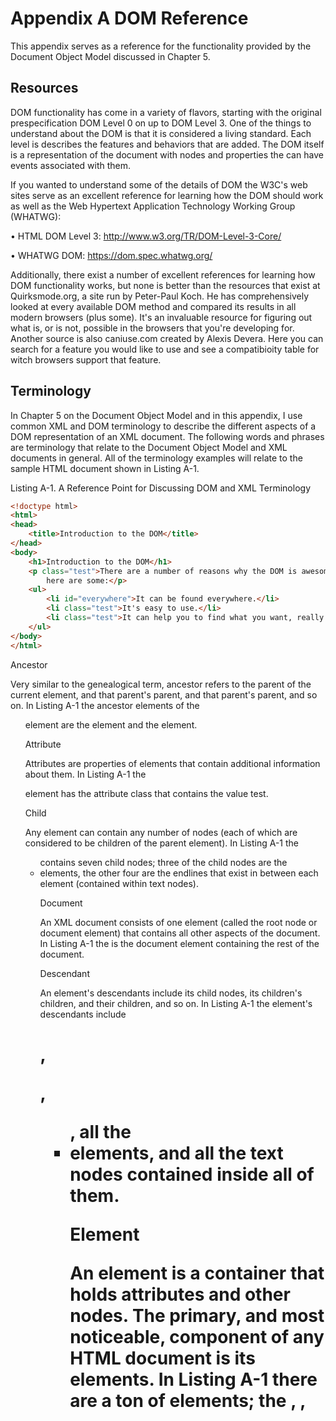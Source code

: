 # Appendix A DOM Reference

This appendix serves as a reference for the functionality provided by the Document Object Model discussed in Chapter 5.

## Resources

DOM functionality has come in a variety of flavors, starting with the original prespecification DOM Level 0 on up to DOM Level 3. One of the things to understand about the DOM is that it is considered a living standard. Each level is describes the features and behaviors that are added. The DOM itself is a representation of the document with nodes and properties the can have events associated with them.

If you wanted to understand some of the details of DOM the W3C's web sites serve as an excellent reference for learning how the DOM should work as well as the Web Hypertext Application Technology Working Group (WHATWG):

• HTML DOM Level 3: http://www.w3.org/TR/DOM-Level-3-Core/

• WHATWG DOM: https://dom.spec.whatwg.org/

Additionally, there exist a number of excellent references for learning how DOM functionality works, but none is better than the resources that exist at Quirksmode.org, a site run by Peter-Paul Koch. He has comprehensively looked at every available DOM method and compared its results in all modern browsers (plus some). It's an invaluable resource for figuring out what is, or is not, possible in the browsers that you're developing for. Another source is also caniuse.com created by Alexis Devera. Here you can search for a feature you would like to use and see a compatibioity table for witch browsers support that feature.

## Terminology

In Chapter 5 on the Document Object Model and in this appendix, I use common XML and DOM terminology to describe the different aspects of a DOM representation of an XML document. The following words and phrases are terminology that relate to the Document Object Model and XML documents in general. All of the terminology examples will relate to the sample HTML document shown in Listing A-1.

Listing A-1. A Reference Point for Discussing DOM and XML Terminology

```html
<!doctype html>
<html>
<head>
    <title>Introduction to the DOM</title>
</head>
<body>
    <h1>Introduction to the DOM</h1>
    <p class="test">There are a number of reasons why the DOM is awesome,
        here are some:</p>
    <ul>
        <li id="everywhere">It can be found everywhere.</li>
        <li class="test">It's easy to use.</li>
        <li class="test">It can help you to find what you want, really quickly.</li>
    </ul>
</body>
</html>
```

Ancestor

Very similar to the genealogical term, ancestor refers to the parent of the current element, and that parent's parent, and that parent's parent, and so on. In Listing A-1 the ancestor elements of the <ul> element are the<body> element and the <html> element.

Attribute

Attributes are properties of elements that contain additional information about them. In Listing A-1 the <p> element has the attribute class that contains the value test.

Child

Any element can contain any number of nodes (each of which are considered to be children of the parent element). In Listing A-1 the <ul> contains seven child nodes; three of the child nodes are the <li> elements, the other four are the endlines that exist in between each element (contained within text nodes).

Document

An XML document consists of one element (called the root node or document element) that contains all other aspects of the document. In Listing A-1 the <html> is the document element containing the rest of the document.

Descendant

An element's descendants include its child nodes, its children's children, and their children, and so on. In Listing A-1 the <body> element's descendants include <h1>, <p>, <ul>, all the <li> elements, and all the text nodes contained inside all of them.

Element

An element is a container that holds attributes and other nodes. The primary, and most noticeable, component of any HTML document is its elements. In Listing A-1 there are a ton of elements; the <html>, <head>, <title>, <body>, <h1>, <p>, <ul>, and <li> tags all represent elements.

Node

A node is the common unit within a DOM representation. Elements, attributes, comments, documents, and text nodes are all nodes and therefore have typical node properties (for example, nodeType, nodeName, and nodeValue exist in every node).

Parent

Parent is the term used to refer to the element that contains the current node. All nodes have a parent, except for the root node. In Listing A-1 the parent of the <p> element is the <body> element.

Sibling

A sibling node is a child of the same parent node. Generally this term is used in the context of previousSibling and nextSibling, two attributes found on all DOM nodes. In Listing A-1 the siblings of the<p> element are the <h1> and <ul> elements (along with a couple white space–filled text nodes).

Text Node

A text node is a special node that contains only text; this includes visible text and all forms of white space. So when you're seeing text inside of an element (for example, <b>hello world!</b>), there is actually a separate text node inside of the <b> element that contains the “hello world!” text. In Listing A-1, the text “It's easy to use” inside of the second <li> element is contained within a text node.

## Global Variables

Global variables exist within the global scope of your code, but they exist to help you work with common DOM operations.

document

This variable contains the active HTML DOM document, which is viewed in the browser. However, just because this variable exists and has a value, doesn't mean that its contents have been fully loaded and parsed. See Chapter 5 for more information on waiting for the DOM to load. Listing A-2 shows some examples of using the document variable that holds a representation of the HTML DOM to access document elements.

Listing A-2. Using the Document Variable to Access Document Elements

```js
// Locate the element with the ID of 'body'
document.getElementById("body")

// Locate all the elements with the tag name of <div>.
document.getElementsByTagName("div")
```

HTMLElement

This variable is the superclass object for all HTML DOM elements. Extending the prototype of this element extends all HTML DOM elements. This superclass is available by default in Mozilla-based browsers and Opera. It's possible to add it to Internet Explorer and Safari. Listing A-3 shows an example of binding new functions to a global HTML element superclass. Attaching a hasClass function provides the ability to see whether an element has a specific class.

Listing A-3. Binding New Functions to a Global HTML Element SuperClass

```js
// Add a new method to all HTML DOM Elements
// that can be used to see if an Element has a specific class, or not.
HTMLElement.prototype.hasClass = function( class ) {
    return new RegExp("(^|\\s)" + class + "(\\s|$)").test( this.className );
};
```

## DOM Navigation

The following properties are a part of all DOM elements and can be used to traverse DOM documents.

body

This property of the global HTML DOM document (the document variable) points directly to the HTML<body> element (of which there should only be the one). This particular property is one that has been carried over from the days of DOM 0 JavaScript. Listing A-4 shows some examples of accessing the <body>element from the HTML DOM document.

Listing A-4. Accessing the <body> Element Inside of an HTML DOM Document

```js
// Change the margins of the <body>
document.body.style.margin = "0px";

// document.body is equivalent to:
document.getElementsByTagName("body")[0]
```

childNodes

This is a property of all DOM elements, containing an array of all child nodes (this includes elements, text nodes, comments, etc.). This property is read-only. Listing A-5 shows how you would use the childNodes property to add a style to all child elements of a parent element.

Listing A-5. Adding a Red Border Around Child Elements of the <body> Element Using the childNodes Property

```js
// Add a border to all child elements of <body>
var c = document.body.childNodes;
for ( var i = 0; i < c.length; i++ ) {
    // Make sure that the Node is an Element
    if ( c[i].nodeType == 1 )
        c[i].style.border = "1px solid red";
}
```

documentElement

This is a property of all DOM nodes acting as a reference to the root element of the document (in the case of HTML documents, this will always point to the <html> element). Listing A-6 shows an example of using the documentElement to find a DOM element.

Listing A-6. Example of Locating the Root Document Element From Any DOM Node

```js
// Find the documentElement, to find an Element by ID
someRandomNode.documentElement.getElementById("body")
```

firstChild

This is a property of all DOM elements, pointing to the first child node of that element. If the element has no child nodes, firstChild will be equal to null. Listing A-7 shows an example of using the firstChild property to remove all child nodes from an element.

Listing A-7. Removing All Child Nodes From an Element

```js
// Remove all child nodes from an element
var e = document.getElementById("body");
while ( e.firstChild )
    e.removeChild( e.firstChild );
```

getElementById( elemID )

This is a powerful function that locates the one element in the document that has the specified ID. The function is only available on the document element. Additionally, the function may not work as intended in non-HTML DOM documents; generally with XML DOM documents you have to explicitly specify the ID attribute in a DTD (Document Type Definition) or schema.

This function takes a single argument: the name of the ID that you're searching for, as demonstrated in Listing A-8.

Listing A-8. Two Examples of Locating HTML Elements by Their ID Attributes

```js
// Find the Element with an ID of body
document.getElementById("body")

// Hide the Element with an ID of notice
document.getElementById("notice").style.display = 'none';
```

getElementsByTagName( tagName )

This property finds all descendant elements—beginning at the current element—that have the specified tag name. This function works identically in XML DOM and HTML DOM documents.

In all modern browsers, you can specify `*` as the tag name and find all descendant elements, which is much faster than using a pure-JavaScript recursive function.

This function takes a single argument: the tag name of the elements that you're searching for. Listing A-9 shows examples of getElementsByTagName. The first block adds a highlight class to all <div> elements in the document. The second block finds all the elements inside of the element with an ID of body, and hides any that have a class of highlight.

Listing A-9. Two Code Blocks That Demonstrate How getElementsByTagName Is Used

```js
// Find all <div> Elements in the current HTML document
// and set their class to 'highlight'
var d = document.getElementsByTagName("div");
for ( var i = 0; i < d.length; i++ ) {
    d[i].className = 'hilite';
}
// Go through all descendant elements of the element with
// an ID of body. Then find all elements that have one class
// equal to 'hilite'. Then hide all those elements that match.
var all = document.getElementById("body").getElementsByTagName("*");
for ( var i = 0; i < all.length; i++ ) {
    if ( all[i].className == 'hilite' )
        all[i].style.display = 'none';
}
```

lastChild

This is a reference available on all DOM elements, pointing to the last child node of that element. If no child nodes exist, lastChild will be null. Listing A-10 shows an example of using the lastChild property to insert an element into a document.

Listing A-10. Creating a New <div> Element and Inserting It Before the Last Element in the <body>

```js
// Insert a new Element just before the last element in the <body>
var n = document.createElement("div");
n.innerHTML = "Thanks for visiting!";
document.body.insertBefore( n, document.body.lastChild );
```

nextSibling

This is a reference available on all DOM nodes, pointing to the next sibling node. If the node is the last sibling, nextSibling will be null. It's important to remember that nextSibling may point to a DOM element, a comment, or even a text node; it does not serve as an exclusive way to navigate DOM elements. Listing A-11 is an example of using the nextSibling property to create an interactive definition list.

Listing A-11. Making All <dt> Elements Expand Their Sibling <dd> Elements Once Clicked

```js
// Find all <dt> (Defintion Term) elements
var dt = document.getElementsByTagName("dt");
for ( var i = 0; i < dt.length; i++ ) {
    // Watch for when the term is clicked
    dt[i].onclick = function() {
        // Since each Term has an adjacent <dd> (Definition) element
        // We can display it when it's clicked

        // NOTE: Only works when there's no whitespace between <dd> elements
        this.nextSibling.style.display = 'block';
    };
}
```

parentNode

This is a property of all DOM nodes. Every DOM node's parentNode points to the element that contains it, except for the document element, which points to null (since nothing contains the root element). Listing A-12 is an example of using the parentNode property to create a custom interaction. Clicking the Cancel button hides the parent element.

Listing A-12. Using the parentNode Property to Create a Custom Interaction

```js
// Watch for when a link is clicked (e.g. a Cancel link)
// and hide the parent element
document.getElementById("cancel").onclick = function(){
    this.parentNode.style.display = 'none';
};
```

previousSibling

This is a reference available on all DOM nodes, pointing to the previous sibling node. If the node is the first sibling, the previousSibling will be null. It's important to remember that previousSibling may point to a DOM element, a comment, or even a text node; it does not serve as an exclusive way to navigate DOM elements. Listing A-13 shows an example of using the previousSibling property to hide elements.

Listing A-13. Hiding All Elements Before the Current Element

```js
// Find all elements before this one and hide them
var cur = this.previousSibling;
while ( cur != null ) {
    cur.style.display = 'none';
    cur = this.previousSibling;
}
```

Node Information

These properties exist on most DOM elements in order to give you easy access to common element information.

innerText

This is a property of all DOM elements (which only exists in non-Mozilla-based browsers, as it's not part of a W3C standard). This property returns a string containing all the text inside of the current element. Since this property is not supported in Mozilla-based browsers, you can utilize a workaround (where you use a function to collect the values of descendant text nodes). Listing A-14 shows an example of using the innerText property and the text( ) function from Chapter 5.

Listing A-14. Using the innerText Property to Extract Text Information From an Element

```js
// Let's assume that we have an <li> element like this, stored in the variable 'li':
// <li>Please visit <a href="http://mysite.com/">my web site</a>.</li>

// Using the innerText property
li.innerText

// or the text() function described in Chapter 5
text( li )

// The result of either the property or the function is:
"Please visit my web site."
```

nodeName

This is a property available on all DOM elements that contains an uppercase version of the element name. For example, if you have an <li> element and you access its nodeName property, it will return LI. Listing A-15 shows an example of using the nodeName property to modify the class names of parent elements.

Listing A-15. Locating All Parent <li> Elements and Setting Their Class to current

```js
// Find all the parents of this node, that are an <li> element
var cur = this.parentNode;
while ( cur != null ) {
    // Once the element is found, and the name verified, add a class
    if ( cur.nodeName == 'LI' )
        cur.className += " current";
    cur = this.parentNode;
}
```

nodeType

This is a common property of all DOM nodes, containing a number corresponding to the type of node that it is. The three most popular node types used in HTML documents are the following:

• Element node (a value of 1 or document.ELEMENT_NODE)

• Text node (a value of 3 or document.TEXT_NODE)

• Document node (a value of 9 or document.DOCUMENT_NODE)

Using the nodeType property is a reliable way of making sure that the node that you're trying to access has all the properties that you think it does (e.g., a nodeName property is only useful on a DOM element; so you could use nodeType to make sure that it's equal to 1 before accessing it). Listing A-16 shows an example of using the nodeType property to add a class to a number of elements.

Listing A-16. Locating the First Element in the HTML <body> and Applying a header Class to It

```js
// Find the first element in the <body>
var cur = document.body.firstChild;
while ( cur != null ) {
    // If an element was found, add the header class to it
    if ( cur.nodeType == 1 ) {
        cur.className += " header";
        cur = null;
    // Otherwise, continue navigating through the child nodes
    } else {
        cur = cur.nextSibling;
    }
}
```

nodeValue

This is a useful property of text nodes that can be used to access and manipulate the text that they contain. The best example of this in use is the text function presented in Chapter 5, which is used to retrieve all the text contents of an element. Listing A-17 shows an example of using the nodeValue property to build a simple text value function.

Listing A-17. A Function That Accepts an Element and Returns the Text Contents of It and All Its Descendant Elements

```js
function text(e) {
    var t = " ";
    // If an element was passed, get its children,
    // otherwise assume it's an array
    e = e.childNodes || e;

    // Look through all child nodes
    for ( var j = 0; j < e.length; j++ ) {
        // If it's not an element, append its text value
        // Otherwise, recurse through all the element's children
        t += e[j].nodeType != 1 ?
            e[j].nodeValue : text(e[j].childNodes);
    }

    // Return the matched text
    return t;
}
```

Attributes

Most attributes are available as properties of their containing element. For example, the attribute ID can be accessed using the simple element.id. This feature is residual from the DOM 0 days, but it's very likely that it's not going anywhere, due to its simplicity and popularity.

className

This property allows you to add and remove classes from a DOM element. This property exists on all DOM elements. The reason I'm mentioning this specifically is that its name, className, is very different from the expected name of class. The strange naming is due to the fact that the word class is a reserved word in most object-oriented programming languages; so its use is avoided to limit difficulties in programming a web browser. Listing A-18 shows an example of using the className property to hide a number of elements.

Listing A-18. Finding All <div> Elements That Have a Class of special and Hiding Them

```js
// Find all the <div> elements in the document
var div = document.getElementsByTagName("div");
for ( var i = 0; i < div.length; i++ ) {
    // Find all the <div> elements that have a single class of 'special'
    if ( div[i].className == "special" ) {
        // And hide them
        div[i].style.display = 'none';
    }
}
```

getAttribute( attrName )

This is a function that serves as the proper way of accessing an attribute value contained within a DOM element. Attributes are initialized with the values that the user has provided in the straight HTML document. The function takes a single argument: the name of the attribute that you want to retrieve. Listing A-19 shows an example of using the getAttribute( ) function to find input elements of a specific type.

Listing A-19. Finding the <input> Element Named text and Copying Its Value Into an Element With an ID of preview

```js
// Find all the form input elements
var input = document.getElementsByTagName("input");
for ( var i = 0; i < input.length; i++ ) {

    // Find the element that has a name of "text"
    if ( input[i].getAttribute("name") == "text" ) {

        // Copy the value into another element
        document.getElementById("preview").innerHTML =
            input[i].getAttribute("value");
    }
}
```

removeAttribute( attrName )

This is a function that can be used to completely remove an attribute from an element. Typically, the result of using this function is comparable to doing a setAttribute with a valueof “ ” (an empty string) or null; in practice, however, you should be sure to always clean up extra attributes in order to avoid any unexpected consequences.

This function takes a single argument: the name of the attribute that you wish to remove. Listing A-20 shows an example of unchecking some check boxes in a form.

Listing A-20. Finding All Check Boxes in a Document and Unchecking Them

```js
// Find all the form input elements
var input = document.getElementsByTagName("input");
for ( var i = 0; i < input.length; i++ ) {

    // Find all the checkboxes
    if ( input[i].getAttribute("type") == "checkbox" ) {

        // Uncheck the checkbox
        input[i].removeAttribute("checked");
    }
}
```

setAttribute( attrName, attrValue )

This is a function that serves as a way of setting the value of an attribute contained within a DOM element. Additionally, it's possible to add in custom attributes that can be accessed again later while leaving the appearance of the DOM elements unaffected. setAttribute tends to behave rather strangely in Internet Explorer, keeping you from setting particular attributes (such as class or maxlength). This is explained more in Chapter 5. The function takes two arguments. The first is the name of the attribute. The second is the value to set the attribute to. Listing A-21 shows an example of setting the value of an attribute on a DOM element.

Listing A-21. Using the setAttribute Function to Create an <a> Link to Google

```js
// Create a new <a> element
var a = document.createElement("a").

// Set the URL to visit to Google's web site
a.setAttribute("href","http://google.com/");

// Add the inner text, giving the user something to click
a.appendChild( document.createTextNode( "Visit Google!" ) );

// Add the link at the end of the document
document.body.appendChild( a );
```

DOM Modification

The following are all the properties and functions that are available to manipulate the DOM.

appendChild( nodeToAppend )

This is a function that can be used to add a child node to a containing element. If the node that's being appended already exists in the document, it is moved from its current location and appended to the current element. The appendChild function must be called on the element that you wish to append into.

The function takes one argument: a reference to a DOM node (this could be one that you just created or a reference to a node that exists elsewhere in the document). Listing A-22 shows an example of creating a new <ul> element and moving all <li> elements into it from their original location in the DOM, then appending the new <ul> to the document body.

Listing A-22. Appending a Series of <li> Elements to a Single <ul>

```js
// Create a new <ul> element
var ul = document.createElement("ul");

// Find all the first <li> elements
var li = document.getElementsByTagName("li");
for ( var i = 0; i < li.length; i++ ) {

    // append each matched <li> into  our new <ul> element
    ul.appendChild( li[i] );
}

// Append our new <ul> element at the end of the body
document.body.appendChild( ul );
```

cloneNode( true|false )

This function is a way for developers to simplify their code by duplicating existing nodes, which can then be inserted into the DOM. Since doing a normal insertBefore or appendChild call will physically move a DOM node in the document, the cloneNode function can be used to duplicate it instead.

The function takes one true or false argument. If the argument is true, the node and everything inside of it is cloned; if false, only the node itself is cloned. Listing A-23 shows an example of using this function to clone an element and append it to itself.

Listing A-23. Finding the First <ul> Element in a Document, Making a Complete Copy of It, and Appending It to Itself

```js
// Find the first <ul> element
var ul = document.getElementsByTagName("ul")[0];

// Clone the node and append it after the old one
ul.parentNode.appendChild( ul.cloneNode( true ) );
```

createElement( tagName )

This is the primary function used for creating new elements within a DOM structure. The function exists as a property of the document within which you wish to create the element.

 ■ Note if you're using xHTML served with a content-type of application/xhtml+xml instead of regular HTML served with a content-type of text/html, you should use the createelementnS function instead of the createelement function.

This function takes one argument: the tag name of the element to create. Listing A-24 shows an example of using this function to create an element and wrap it around some other elements.

Listing A-24. Wrapping the Contents of a <p> Element in a <strong> Element

```js
// Create a new <strong> element
var s = document.createElement("strong");

// Find the first paragraph
var p = document.getElementsByTagName("p")[0];

// Wrap the contents of the <p> in the <strong> element
while ( p.firstChild ) {
    s.appendChild( p.firstChild );
}

// Put the <strong> element (containing the old <p> contents)
// back into the <p> element
p.appendChild( s );
```

createElementNS( namespace, tagName )

This function is very similar to the createElement function, in that it creates a new element; however, it also provides the ability to specify a namespace for the element (for example, if you're adding an item to an XML or XHTML document).

This function takes two arguments: the namespace of the element that you're adding, and the tag name of the element. Listing A-25 shows an example of using this function to create a DOM element in a valid XHTML document.

Listing A-25. Creating a New XHTML <p> Element, Filling It With Some Text, and Appending It to the Document Body

```js
// Create a new XHTML-compliant <p>
var p = document.createElementNS("http://www.w3.org/1999/xhtml", "p");

// Add some text into the <p> element
p.appendChild( document.createTextNode( "Welcome to my site." ) );

// Add the <p> element into the document
document.body.insertBefore( p, document.body.firstChild );
```

createTextNode( textString )

This is the proper way to create a new text string to be inserted into a DOM document. Since text nodes are just DOM-only wrappers for text, it is important to remember that they cannot be styled or appended to. The function only exists as a property of a DOM document.

The function takes one argument: the string that will become the contents of the text node. Listing A-26 shows an example of using this function to create a new text node and appending it to the body of an HTML page.

Listing A-26. Creating an <h1> Element and Appending a New Text Node

```js
// Create a new <h1> element
var h = document.createElement("h1");

// Create the header text and add it to the <h1> element
h.appendChild( document.createTextNode("Main Page") );

// Add the header to the start of the <body>
document.body.insertBefore( h, document.body.firstChild );
```

innerHTML

This is an HTML DOM–specific property for accessing and manipulating a string version of the HTML contents of a DOM element. If you're only working with an HTML document (and not an XML one), this method can be incredibly useful, as the code it takes to generate a new DOM element can be cut down drastically (not to mention it is a faster alternative to traditional DOM methods). While this property is not part of any particular W3C standard, it still exists in every modern browser. Listing A-27 shows an example of using the innerHTML property to change the contents of an element whenever the contents of a <textarea>are changed.

Listing A-27. Watching a <textarea> for Changes and Updating a Live Preview With Its Value

```js
// Get the textarea to watch for updates
var t = document.getElementsByTagName("textarea")[0];

// Grab the current value of a <textarea> and update a live preview,
// everytime that it's changed
t.onkeypress = function() {
    document.getElementById("preview").innerHTML = this.value;
};
```

insertBefore( nodeToInsert, nodeToInsertBefore )

This function is used to insert a DOM node anywhere into a document. The function must be called on the parent element of the node that you wish to insert it before. This is done so that you can specify null for nodeToInsertBefore and have your node inserted as the last child node.

The function takes two arguments. The first argument is the node that you wish to insert into the DOM; the second is the DOM node that you're inserting before. This should be a reference to a valid node. Listing A-28 shows an example of using this function to insert the favicon (the icon that you see next to a URL in the address bar of a browser) of a site next to a set of URLs on a page.

Listing A-28. Going Through All <a> Elements and Adding an Icon Consisting of the Site's Favicon

```js
// Find all the <a> links within the document
var a = document.getElementsByTagName("a");
for ( var i = 0; i < a.length; i++ ) {

    // Create an image of the linked-to site's favicon
    var img = document.createElement("img");
    img.src = a[i].href.split('/').splice(0,3).join('/') + '/favicon.ico';

    // Insert the image before the link
    a[i].parentNode.insertBefore( img, a[i] );
}
```

removeChild( nodeToRemove )

This function is used to remove a node from a DOM document. The removeChild function must be called on the parent element of the node that you wish to remove.

The function takes one argument: a reference to the DOM node to remove from the document. Listing A-29 shows an example of running through all the <div> elements in the document, removing any that have a single class of warning.

Listing A-29. Removing All Elements That Have a Particular Class Name

```js
// Find all <div> elements
var div = document.getElementsByTagName("div");
for ( var i = 0; i < div.length; i++ ) {
    // If  the <div> has one class of 'warning'
    if ( div[i].className == "warning" ) {

        // Remove the <div> from the document
        div[i].parentNode.removeChild( div[i] );
    }
}
```

replaceChild( nodeToInsert, nodeToReplace )

This function serves as an alternative to the process of removing a node and inserting another node in its place. This function must be called by the parent element of the node that you are replacing.

This function takes two arguments: the node that you wish to insert into the DOM, and the node that you are going to replace. Listing A-30 shows an example of replacing all <a> elements with a <strong>element containing the URL originally being linked to.

Listing A-30. Converting a Set of Links Into Plain URLs

```js
// Convert all links to visible URLs (good for printing
// Find all <a> links in the document
var a = document.getElementsByTagName("a");
while ( a.length ) {

    // Create a <strong> element
    var s = document.createElement("strong");

    // Make the contents equal to the <a> link URL
    s.appendChild( document.createTextNode( a[i].href ) );

    // Replace the original <a> with the new <strong> element
    a[i].replaceChild( s, a[i] );
}
```

